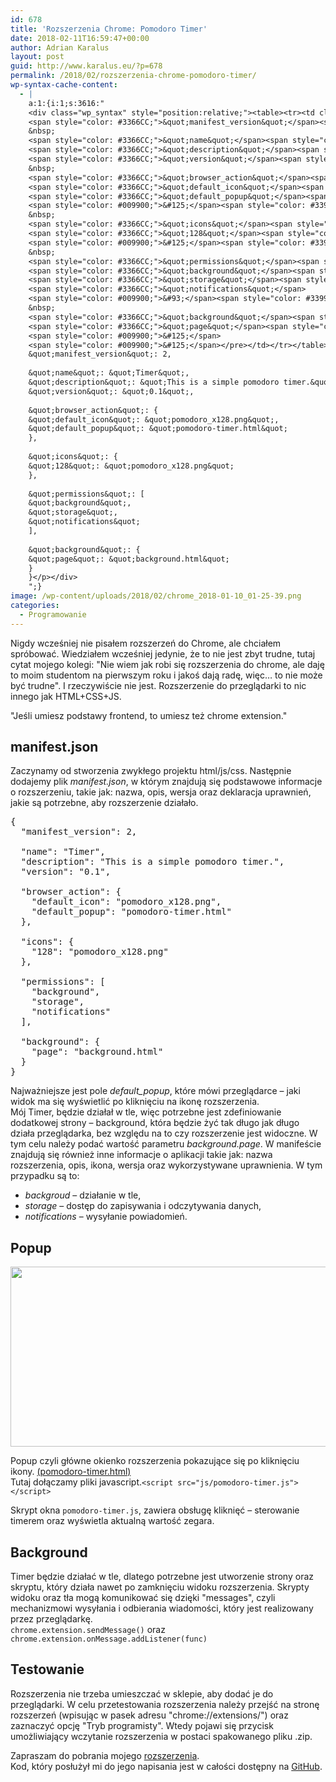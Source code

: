 ```yaml
---
id: 678
title: 'Rozszerzenia Chrome: Pomodoro Timer'
date: 2018-02-11T16:59:47+00:00
author: Adrian Karalus
layout: post
guid: http://www.karalus.eu/?p=678
permalink: /2018/02/rozszerzenia-chrome-pomodoro-timer/
wp-syntax-cache-content:
  - |
    a:1:{i:1;s:3616:"
    <div class="wp_syntax" style="position:relative;"><table><tr><td class="code"><pre class="javascript" style="font-family:monospace;"><span style="color: #009900;">&#123;</span>
    <span style="color: #3366CC;">&quot;manifest_version&quot;</span><span style="color: #339933;">:</span> <span style="color: #CC0000;">2</span><span style="color: #339933;">,</span>
    &nbsp;
    <span style="color: #3366CC;">&quot;name&quot;</span><span style="color: #339933;">:</span> <span style="color: #3366CC;">&quot;Timer&quot;</span><span style="color: #339933;">,</span>
    <span style="color: #3366CC;">&quot;description&quot;</span><span style="color: #339933;">:</span> <span style="color: #3366CC;">&quot;This is a simple pomodoro timer.&quot;</span><span style="color: #339933;">,</span>
    <span style="color: #3366CC;">&quot;version&quot;</span><span style="color: #339933;">:</span> <span style="color: #3366CC;">&quot;0.1&quot;</span><span style="color: #339933;">,</span>
    &nbsp;
    <span style="color: #3366CC;">&quot;browser_action&quot;</span><span style="color: #339933;">:</span> <span style="color: #009900;">&#123;</span>
    <span style="color: #3366CC;">&quot;default_icon&quot;</span><span style="color: #339933;">:</span> <span style="color: #3366CC;">&quot;pomodoro_x128.png&quot;</span><span style="color: #339933;">,</span>
    <span style="color: #3366CC;">&quot;default_popup&quot;</span><span style="color: #339933;">:</span> <span style="color: #3366CC;">&quot;pomodoro-timer.html&quot;</span>
    <span style="color: #009900;">&#125;</span><span style="color: #339933;">,</span>
    &nbsp;
    <span style="color: #3366CC;">&quot;icons&quot;</span><span style="color: #339933;">:</span> <span style="color: #009900;">&#123;</span>
    <span style="color: #3366CC;">&quot;128&quot;</span><span style="color: #339933;">:</span> <span style="color: #3366CC;">&quot;pomodoro_x128.png&quot;</span>
    <span style="color: #009900;">&#125;</span><span style="color: #339933;">,</span>
    &nbsp;
    <span style="color: #3366CC;">&quot;permissions&quot;</span><span style="color: #339933;">:</span> <span style="color: #009900;">&#91;</span>
    <span style="color: #3366CC;">&quot;background&quot;</span><span style="color: #339933;">,</span>
    <span style="color: #3366CC;">&quot;storage&quot;</span><span style="color: #339933;">,</span>
    <span style="color: #3366CC;">&quot;notifications&quot;</span>
    <span style="color: #009900;">&#93;</span><span style="color: #339933;">,</span>
    &nbsp;
    <span style="color: #3366CC;">&quot;background&quot;</span><span style="color: #339933;">:</span> <span style="color: #009900;">&#123;</span>
    <span style="color: #3366CC;">&quot;page&quot;</span><span style="color: #339933;">:</span> <span style="color: #3366CC;">&quot;background.html&quot;</span>
    <span style="color: #009900;">&#125;</span>
    <span style="color: #009900;">&#125;</span></pre></td></tr></table><p class="theCode" style="display:none;">{
    &quot;manifest_version&quot;: 2,
    
    &quot;name&quot;: &quot;Timer&quot;,
    &quot;description&quot;: &quot;This is a simple pomodoro timer.&quot;,
    &quot;version&quot;: &quot;0.1&quot;,
    
    &quot;browser_action&quot;: {
    &quot;default_icon&quot;: &quot;pomodoro_x128.png&quot;,
    &quot;default_popup&quot;: &quot;pomodoro-timer.html&quot;
    },
    
    &quot;icons&quot;: {
    &quot;128&quot;: &quot;pomodoro_x128.png&quot;
    },
    
    &quot;permissions&quot;: [
    &quot;background&quot;,
    &quot;storage&quot;,
    &quot;notifications&quot;
    ],
    
    &quot;background&quot;: {
    &quot;page&quot;: &quot;background.html&quot;
    }
    }</p></div>
    ";}
image: /wp-content/uploads/2018/02/chrome_2018-01-10_01-25-39.png
categories:
  - Programowanie
---
```

Nigdy wcześniej nie pisałem rozszerzeń do Chrome, ale chciałem spróbować. Wiedziałem wcześniej jedynie, że to nie jest zbyt trudne, tutaj cytat mojego kolegi: "Nie wiem jak robi się rozszerzenia do chrome, ale daję to moim studentom na pierwszym roku i jakoś dają radę, więc&#8230; to nie może być trudne". I rzeczywiście nie jest. Rozszerzenie do przeglądarki to nic innego jak HTML+CSS+JS. 

<span>"Jeśli umiesz podstawy frontend, to umiesz też chrome extension."</span>

## manifest.json

Zaczynamy od stworzenia zwykłego projektu html/js/css. Następnie dodajemy plik _manifest.json_, w którym znajdują się podstawowe informacje o rozszerzeniu, takie jak: nazwa, opis, wersja oraz deklaracja uprawnień, jakie są potrzebne, aby rozszerzenie działało. 

<pre lang="javascript">{
  "manifest_version": 2,

  "name": "Timer",
  "description": "This is a simple pomodoro timer.",
  "version": "0.1",

  "browser_action": {
    "default_icon": "pomodoro_x128.png",
    "default_popup": "pomodoro-timer.html"
  },

  "icons": {
    "128": "pomodoro_x128.png"
  },

  "permissions": [
    "background",
    "storage",
    "notifications"
  ],

  "background": {
    "page": "background.html"
  }
}
</pre>

Najważniejsze jest pole _default_popup_, które mówi przeglądarce &#8211; jaki widok ma się wyświetlić po kliknięciu na ikonę rozszerzenia.  
Mój Timer, będzie działał w tle, więc potrzebne jest zdefiniowanie dodatkowej strony &#8211; background, która będzie żyć tak długo jak długo działa przeglądarka, bez względu na to czy rozszerzenie jest widoczne. W tym celu należy podać wartość parametru _background.page_. W manifeście znajdują się również inne informacje o aplikacji takie jak: nazwa rozszerzenia, opis, ikona, wersja oraz wykorzystywane uprawnienia. W tym przypadku są to: 

  * _backgroud_ &#8211; działanie w tle, 
  * _storage_ &#8211; dostęp do zapisywania i odczytywania danych, 
  * _notifications_ &#8211; wysyłanie powiadomień. </p> 

## Popup

<img src="https://i0.wp.com/www.karalus.eu/wp-content/uploads/2018/02/chrome_2018-01-10_01-25-39.png?resize=553%2C288" alt="" width="553" height="288" class="alignnone size-full wp-image-752" srcset="https://i0.wp.com/www.karalus.eu/wp-content/uploads/2018/02/chrome_2018-01-10_01-25-39.png?w=553 553w, https://i0.wp.com/www.karalus.eu/wp-content/uploads/2018/02/chrome_2018-01-10_01-25-39.png?resize=300%2C156 300w" sizes="(max-width: 553px) 100vw, 553px" data-recalc-dims="1" /> 

Popup czyli główne okienko rozszerzenia pokazujące się po kliknięciu ikony. <a target="_blank" href="https://github.com/RamzesBlog/pomodoro-timer/blob/master/pomodoro-timer.html">(pomodoro-timer.html)</a>  
Tutaj dołączamy pliki javascript.`<script src="js/pomodoro-timer.js"></script>` 

Skrypt okna `pomodoro-timer.js`, zawiera obsługę kliknięć &#8211; sterowanie timerem oraz wyświetla aktualną wartość zegara. 

## Background

Timer będzie działać w tle, dlatego potrzebne jest utworzenie strony oraz skryptu, który działa nawet po zamknięciu widoku rozszerzenia. Skrypty widoku oraz tła mogą komunikować się dzięki "messages", czyli mechanizmowi wysyłania i odbierania wiadomości, który jest realizowany przez przeglądarkę.  
`chrome.extension.sendMessage()` oraz `chrome.extension.onMessage.addListener(func)` 

## Testowanie

Rozszerzenia nie trzeba umieszczać w sklepie, aby dodać je do przeglądarki. W celu przetestowania rozszerzenia należy przejść na stronę rozszerzeń (wpisując w pasek adresu "chrome://extensions/") oraz zaznaczyć opcję "Tryb programisty". Wtedy pojawi się przycisk umożliwiający wczytanie rozszerzenia w postaci spakowanego pliku .zip. 

Zapraszam do pobrania mojego <a target="_blank" href="https://chrome.google.com/webstore/detail/timer/pakimokpohbojafpbgknlohgoepnelki?utm_source=chrome-ntp-icon">rozszerzenia</a>.  
Kod, który posłużył mi do jego napisania jest w całości dostępny na <a target="_blank" href="https://github.com/RamzesBlog/pomodoro-timer">GitHub</a>.